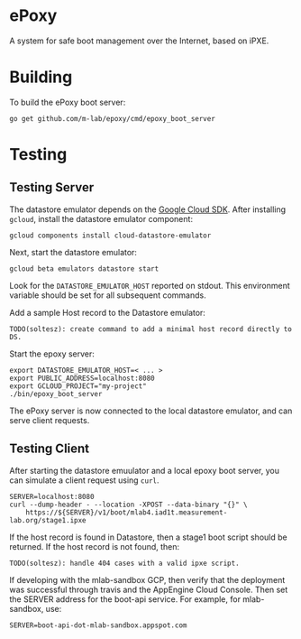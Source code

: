 # ePoxy
A system for safe boot management over the Internet, based on iPXE.

# Building

To build the ePoxy boot server:

    go get github.com/m-lab/epoxy/cmd/epoxy_boot_server

# Testing

## Testing Server

The datastore emulator depends on the [Google Cloud
SDK](https://cloud.google.com/sdk/downloads). After installing `gcloud`,
install the datastore emulator component:

    gcloud components install cloud-datastore-emulator

Next, start the datastore emulator:

    gcloud beta emulators datastore start

Look for the `DATASTORE_EMULATOR_HOST` reported on stdout. This environment
variable should be set for all subsequent commands.

Add a sample Host record to the Datastore emulator:

    TODO(soltesz): create command to add a minimal host record directly to DS.

Start the epoxy server:

    export DATASTORE_EMULATOR_HOST=< ... >
    export PUBLIC_ADDRESS=localhost:8080
    export GCLOUD_PROJECT="my-project"
    ./bin/epoxy_boot_server

The ePoxy server is now connected to the local datastore emulator, and can
serve client requests.

## Testing Client

After starting the datastore emuulator and a local epoxy boot server, you can
simulate a client request using `curl`.

    SERVER=localhost:8080
    curl --dump-header - --location -XPOST --data-binary "{}" \
        https://${SERVER}/v1/boot/mlab4.iad1t.measurement-lab.org/stage1.ipxe

If the host record is found in Datastore, then a stage1 boot script should be
returned. If the host record is not found, then:

    TODO(soltesz): handle 404 cases with a valid ipxe script.

If developing with the mlab-sandbox GCP, then verify that the deployment was
successful through travis and the AppEngine Cloud Console. Then set the SERVER
address for the boot-api service. For example, for mlab-sandbox, use:

    SERVER=boot-api-dot-mlab-sandbox.appspot.com
